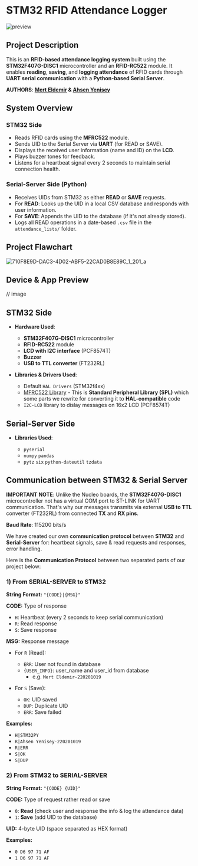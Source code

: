 # STM32 RFID Attendance Logger

![preview](https://github.com/user-attachments/assets/d679b11e-f3bc-4dff-b29e-ed7bd3e67ba4)

## Project Description

This is an **RFID-based attendance logging system** built using the **STM32F407G-DISC1** microcontroller and an **RFID-RC522** module. It enables **reading**, **saving**, and **logging attendance** of RFID cards through **UART serial communication** with a **Python-based Serial Server**.

**AUTHORS**: **[Mert Eldemir](https://github.com/merteldem1r) & [Ahsen Yenisey](https://github.com/ahsenyenisey)**

## System Overview

### STM32 Side

- Reads RFID cards using the **MFRC522** module.
- Sends UID to the Serial Server via **UART** (for READ or SAVE).
- Displays the received user information (name and ID) on the **LCD**.
- Plays buzzer tones for feedback.
- Listens for a heartbeat signal every 2 seconds to maintain serial connection health.

### Serial-Server Side (Python)

- Receives UIDs from STM32 as either **READ** or **SAVE** requests.
- For **READ**: Looks up the UID in a local CSV database and responds with user information.
- For **SAVE**: Appends the UID to the database (if it's not already stored).
- Logs all READ operations in a date-based `.csv` file in the `attendance_lists/` folder.

## Project Flawchart

![710F8E9D-DAC3-4D02-ABF5-22CAD0B8E89C_1_201_a](https://github.com/user-attachments/assets/47f69778-43fb-4a11-be02-e5f067d4f07b)

## Device & App Preview

// image

## STM32 Side

- **Hardware Used**:

  - **STM32F407G-DISC1** microcontroller
  - **RFID-RC522** module
  - **LCD with I2C interface** (PCF8574T)
  - **Buzzer**
  - **USB to TTL converter** (FT232RL)

- **Libraries & Drivers Used**:

  - Default `HAL Drivers` (STM32f4xx)
  - [MFRC522 Library](https://github.com/MaJerle/stm32f429/tree/main/23-STM32F429_MFRC522) - This is **Standard Peripheral Library (SPL)** which some parts we rewrite for converting it to **HAL-compatible** code
  - `I2C-LCD` library to dislay messages on 16x2 LCD (PCF8574T)

## Serial-Server Side

- **Libraries Used**:

  - `pyserial`
  - `numpy` `pandas`
  - `pytz` `six` `python-dateutil` `tzdata`

## Communication between STM32 & Serial Server

**IMPORTANT NOTE**: Unlike the Nucleo boards, the **STM32F407G-DISC1** microcontroller not has a virtual COM port to ST-LINK for UART communication. That's why our messages transmits via external **USB to TTL** converter (FT232RL) from connected **TX** and **RX pins**.

**Baud Rate**: 115200 bits/s

We have created our own **communication protocol** between **STM32** and **Serial-Server** for: heartbeat signals, save & read requests and responses, error handling.

Here is the **Communication Protocol** between two separated parts of our project below:

### 1) From SERIAL-SERVER to STM32

**String Format:** `"{CODE}|{MSG}"`

**CODE:** Type of response

- `H`: Heartbeat (every 2 seconds to keep serial communication)
- `R`: Read response
- `S`: Save response

**MSG:** Response message

- For `R` (Read):

  - `ERR`: User not found in database
  - `{USER_INFO}`: user_name and user_id from database
    - e.g. `Mert Eldemir-220201019`

- For `S` (Save):

  - `OK`: UID saved
  - `DUP`: Duplicate UID
  - `ERR`: Save failed

**Examples:**

- `H|STM32PY` 
- `R|Ahsen Yenisey-220201019`
- `R|ERR`
- `S|OK`
- `S|DUP`

### 2) From STM32 to SERIAL-SERVER

**String Format:** `"{CODE} {UID}"`

**CODE:** Type of request rather read or save

- `0`: **Read** (check user and response the info & log the attendance data)
- `1`: **Save** (add UID to the database)

**UID:** 4-byte UID (space separated as HEX format)

**Examples:**

- `0 D6 97 71 AF`
- `1 D6 97 71 AF`
